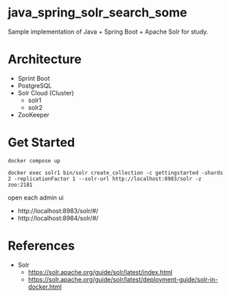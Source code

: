 # java_spring_solr_search_some

Sample implementation of Java + Spring Boot + Apache Solr for study.

# Architecture

- Sprint Boot
- PostgreSQL
- Solr Cloud (Cluster)
    - solr1
    - solr2
- ZooKeeper

# Get Started


```
docker compose up
```
```
docker exec solr1 bin/solr create_collection -c gettingstarted -shards 2 -replicationFactor 1 --solr-url http://localhost:8983/solr -z zoo:2181
```

open each admin ui

- http://localhost:8983/solr/#/
- http://localhost:8984/solr/#/

# References

- Solr
    - https://solr.apache.org/guide/solr/latest/index.html
    - https://solr.apache.org/guide/solr/latest/deployment-guide/solr-in-docker.html